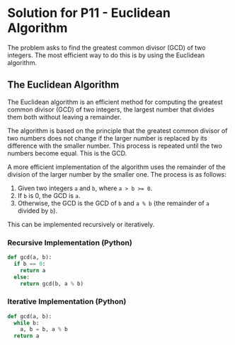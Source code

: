 # Solution for P11 - Euclidean Algorithm

The problem asks to find the greatest common divisor (GCD) of two integers. The most efficient way to do this is by using the Euclidean algorithm.

## The Euclidean Algorithm

The Euclidean algorithm is an efficient method for computing the greatest common divisor (GCD) of two integers, the largest number that divides them both without leaving a remainder.

The algorithm is based on the principle that the greatest common divisor of two numbers does not change if the larger number is replaced by its difference with the smaller number. This process is repeated until the two numbers become equal. This is the GCD.

A more efficient implementation of the algorithm uses the remainder of the division of the larger number by the smaller one. The process is as follows:

1.  Given two integers `a` and `b`, where `a > b >= 0`.
2.  If `b` is 0, the GCD is `a`.
3.  Otherwise, the GCD is the GCD of `b` and `a % b` (the remainder of `a` divided by `b`).

This can be implemented recursively or iteratively.

### Recursive Implementation (Python)

```python
def gcd(a, b):
  if b == 0:
    return a
  else:
    return gcd(b, a % b)
```

### Iterative Implementation (Python)

```python
def gcd(a, b):
  while b:
    a, b = b, a % b
  return a
```

